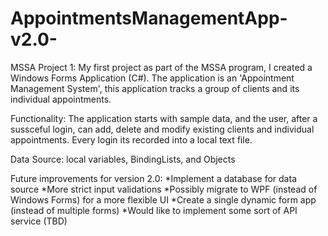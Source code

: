 # AppointmentsManagementApp-v2.0-
MSSA Project 1: My first project as part of the MSSA program, I created a Windows Forms Application (C#). 
The application is an 'Appointment Management System', this application tracks a group of clients and its individual appointments. 

Functionality: The application starts with sample data, and the user, after a sussceful login, can add, delete and modify existing clients and individual appointments. 
Every login its recorded into a local text file.
               
Data Source: local variables, BindingLists, and Objects

Future improvements for version 2.0:
                                     *Implement a database for data source
                                     *More strict input validations
                                     *Possibly migrate to WPF (instead of Windows Forms) for a more flexible UI
                                     *Create a single dynamic form app (instead of multiple forms)
                                     *Would like to implement some sort of API service (TBD)
